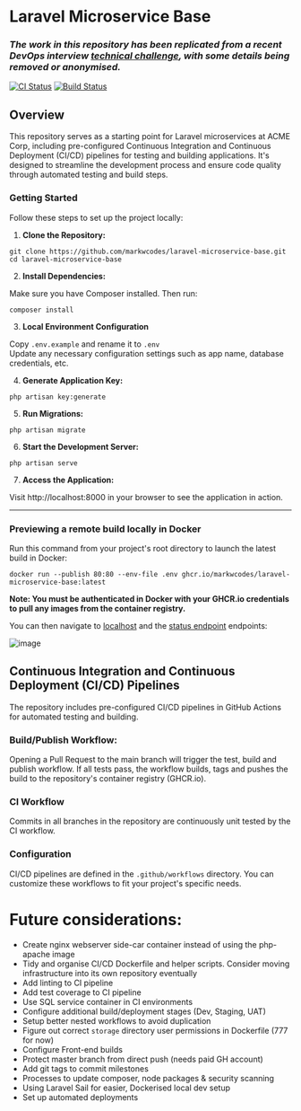 # Laravel Microservice Base

### _The work in this repository has been replicated from a recent DevOps interview [technical challenge](CHALLENGE.md), with some details being removed or anonymised._

[![CI Status](https://github.com/markwcodes/laravel-microservice-base/actions/workflows/ci.yml/badge.svg)](https://github.com/markwcodes/laravel-microservice-base/actions)
[![Build Status](https://github.com/markwcodes/laravel-microservice-base/actions/workflows/build.yml/badge.svg)](https://github.com/markwcodes/laravel-microservice-base/actions)

## Overview

This repository serves as a starting point for Laravel microservices at ACME Corp, including pre-configured Continuous Integration and Continuous Deployment (CI/CD) pipelines for testing and building applications. It's designed to streamline the development process and ensure code quality through automated testing and build steps.

### Getting Started
Follow these steps to set up the project locally:

1. **Clone the Repository:**
```
git clone https://github.com/markwcodes/laravel-microservice-base.git
cd laravel-microservice-base
```

2. **Install Dependencies:**
  
Make sure you have Composer installed. Then run:

```
composer install
```

3. **Local Environment Configuration**

Copy `.env.example` and rename it to `.env`\
Update any necessary configuration settings such as app name, database credentials, etc.

4. **Generate Application Key:**
```
php artisan key:generate
```

5. **Run Migrations:**
```
php artisan migrate
```

6. **Start the Development Server:**
```
php artisan serve
```

7. **Access the Application:**
 
Visit http://localhost:8000 in your browser to see the application in action.

---

### Previewing a remote build locally in Docker
Run this command from your project's root directory to launch the latest build in Docker:
```
docker run --publish 80:80 --env-file .env ghcr.io/markwcodes/laravel-microservice-base:latest
```

**Note: You must be authenticated in Docker with your GHCR.io credentials to pull any images from the container registry.**

You can then navigate to [localhost](http://localhost/) and the [status endpoint](http://localhost/status) endpoints:

![image](https://github.com/markwcodes/laravel-microservice-base/assets/7064464/4142ea1b-d77c-4020-875c-edbafa6a8bb1)

## Continuous Integration and Continuous Deployment (CI/CD) Pipelines

The repository includes pre-configured CI/CD pipelines in GitHub Actions for automated testing and building.

### Build/Publish Workflow:
Opening a Pull Request to the main branch will trigger the test, build and publish workflow.
If all tests pass, the workflow builds, tags and pushes the build to the repository's container registry (GHCR.io).

### CI Workflow
Commits in all branches in the repository are continuously unit tested by the CI workflow.

### Configuration
CI/CD pipelines are defined in the `.github/workflows` directory. You can customize these workflows to fit your project's specific needs.

# Future considerations:

- Create nginx webserver side-car container instead of using the php-apache image
- Tidy and organise CI/CD Dockerfile and helper scripts. Consider moving infrastructure into its own repository eventually
- Add linting to CI pipeline
- Add test coverage to CI pipeline
- Use SQL service container in CI environments
- Configure additional build/deployment stages (Dev, Staging, UAT)
- Setup better nested workflows to avoid duplication
- Figure out correct `storage` directory user permissions in Dockerfile (777 for now)
- Configure Front-end builds
- Protect master branch from direct push (needs paid GH account)
- Add git tags to commit milestones
- Processes to update composer, node packages & security scanning
- Using Laravel Sail for easier, Dockerised local dev setup
- Set up automated deployments

